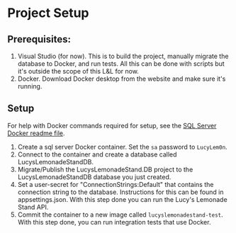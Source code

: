 # Project Setup

## Prerequisites:
1. Visual Studio (for now). This is to build the project, manually migrate the database to Docker, and run tests.
   All this can be done with scripts but it's outside the scope of this L&L for now.
1. Docker. Download Docker desktop from the website and make sure it's running.

## Setup
For help with Docker commands required for setup, see the [SQL Server Docker readme file](docker/SQL-Server-Docker.md).

1. Create a sql server Docker container.
   Set the `sa` password to `LucyLem0n`.
1. Connect to the container and create a database called LucysLemonadeStandDB.
1. Migrate/Publish the LucysLemonadeStand.DB project to the LucysLemonadeStandDB database you just created.
1. Set a user-secret for "ConnectionStrings:Default" that contains the connection string to the database.
   Instructions for this can be found in appsettings.json. 
   With this step done you can run the Lucy's Lemonade Stand API. 
1. Commit the container to a new image called `lucyslemonadestand-test`.
   With this step done, you can run integration tests that use Docker.